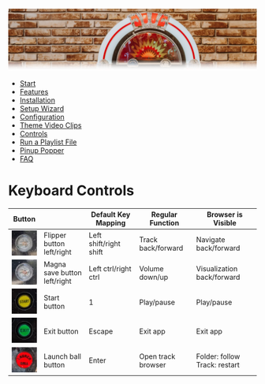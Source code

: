 ![Jukebox](images/jukebox-header.webp)

- [Start](index.md)
- [Features](FEATURES.md)
- [Installation](INSTALLATION.md)
- [Setup Wizard](ONBOARDING.md)
- [Configuration](CONFIGURATION.md)
- [Theme Video Clips](THEME-VIDEOS.md)
- [Controls](CONTROLS.md)
- [Run a Playlist File](RUN.md)
- [Pinup Popper](PINUP-POPPER.md)
- [FAQ](FAQ.md)


# Keyboard Controls

| Button | | Default Key Mapping | Regular Function | Browser is Visible |
|--------|-|---------------------|------------------|--------------------|
| ![Jukebox](images/buttons/flipper-button.webp) | Flipper button<br>left/right | Left shift/right shift | Track back/forward | Navigate back/forward |
| ![Jukebox](images/buttons/magna-save-button.webp) | Magna save button<br>left/right | Left ctrl/right ctrl | Volume down/up | Visualization back/forward |
| ![Jukebox](images/buttons/start-button.webp) | Start button | 1 | Play/pause | Play/pause |
| ![Jukebox](images/buttons/exit-button.webp) | Exit button | Escape | Exit app | Exit app |
| ![Jukebox](images/buttons/launch-ball-button.webp) | Launch ball button | Enter | Open track browser | Folder: follow<br>Track: restart |
